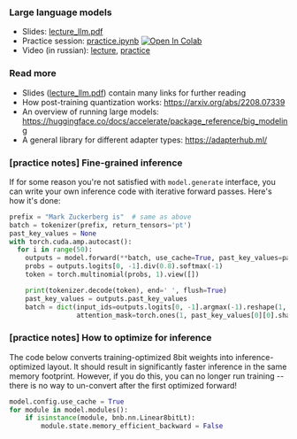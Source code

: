 ### Large language models


- Slides: [lecture_llm.pdf](./lecture_llm.pdf)
- Practice session: [practice.ipynb](./practice.ipynb) [![Open In Colab](https://colab.research.google.com/assets/colab-badge.svg)](https://colab.research.google.com/github/yandexdataschool/practical_dl/blob/2022/week08_llm/practice.ipynb)
- Video (in russian): [lecture](https://disk.yandex.ru/i/YCRr1gRuzXpZJA), [practice](https://disk.yandex.ru/i/1HaYtOxWZlHB5g)


### Read more

* Slides ([lecture_llm.pdf](./lecture_llm.pdf)) contain many links for further reading
* How post-training quantization works: https://arxiv.org/abs/2208.07339 
* An overview of running large models: https://huggingface.co/docs/accelerate/package_reference/big_modeling 
* A general library for different adapter types: https://adapterhub.ml/


### [practice notes] Fine-grained inference

If for some reason you're not satisfied with `model.generate` interface, you can write your own inference code with iterative forward passes. Here's how it's done:
```python
prefix = "Mark Zuckerberg is"  # same as above
batch = tokenizer(prefix, return_tensors='pt')
past_key_values = None
with torch.cuda.amp.autocast():
  for i in range(50):
    outputs = model.forward(**batch, use_cache=True, past_key_values=past_key_values)
    probs = outputs.logits[0, -1].div(0.8).softmax(-1)
    token = torch.multinomial(probs, 1).view([])

    print(tokenizer.decode(token), end=' ', flush=True)
    past_key_values = outputs.past_key_values
    batch = dict(input_ids=outputs.logits[0, -1].argmax(-1).reshape(1, 1),
                 attention_mask=torch.ones(1, past_key_values[0][0].shape[-2] + 1, device='cuda'))
```


### [practice notes] How to optimize for inference

The code below converts training-optimized 8bit weights into inference-optimized layout. It should result in significantly faster inference in the same memory footprint. 
However, if you do this, you can no longer run training --
 there is no way to un-convert after the first optimized forward!

```python
model.config.use_cache = True
for module in model.modules():
    if isinstance(module, bnb.nn.Linear8bitLt):
        module.state.memory_efficient_backward = False
```



